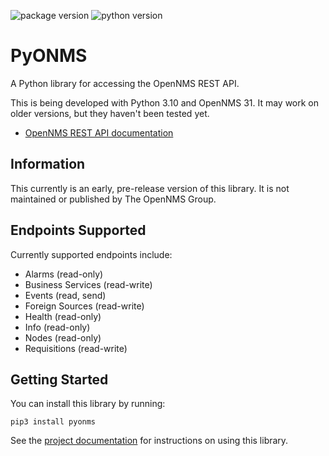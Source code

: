 ![package version](https://img.shields.io/pypi/v/pyonms)
![python version](https://img.shields.io/pypi/pyversions/pyonms)

# PyONMS

A Python library for accessing the OpenNMS REST API.

This is being developed with Python 3.10 and OpenNMS 31.
It may work on older versions, but they haven't been tested yet.

- [OpenNMS REST API documentation](https://docs.opennms.com/horizon/31/development/rest/rest-api.html)

## Information

This currently is an early, pre-release version of this library.
It is not maintained or published by The OpenNMS Group.


## Endpoints Supported

Currently supported endpoints include:

* Alarms (read-only)
* Business Services (read-write)
* Events (read, send)
* Foreign Sources (read-write)
* Health (read-only)
* Info (read-only)
* Nodes (read-only)
* Requisitions (read-write)

## Getting Started

You can install this library by running:

```
pip3 install pyonms
```

See the [project documentation](https://mmahacek.github.io/PyONMS/) for instructions on using this library.
